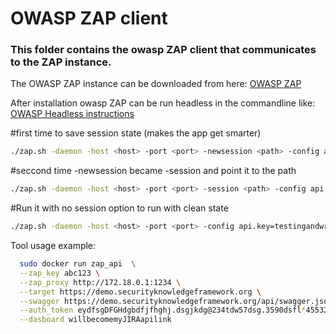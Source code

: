 # OWASP ZAP client

### This folder contains the owasp ZAP client that communicates to the ZAP instance.

The OWASP ZAP instance can be downloaded from here: [OWASP ZAP](https://www.owasp.org/index.php/OWASP_Zed_Attack_Proxy_Project)

After installation owasp ZAP can be run headless in the commandline like:
[OWASP Headless instructions](https://github.com/zaproxy/zap-core-help/wiki/HelpCmdline)




#first time to save session state (makes the app get smarter)
```bash
./zap.sh -daemon -host <host> -port <port> -newsession <path> -config api.key=testingandwrestling -config api.addrs.addr.name=.* -config api.addrs.addr.regex=true -addoninstallall
```

#seccond time -newsession became -session and point it to the path
```bash
./zap.sh -daemon -host <host> -port <port> -session <path> -config api.key=testingandwrestling -config api.addrs.addr.name=.* -config api.addrs.addr.regex=true -addoninstallall
```

#Run it with no session option to run with clean state
```bash
./zap.sh -daemon -host <host> -port <port> -config api.key=testingandwrestling -config api.addrs.addr.name=.* -config api.addrs.addr.regex=true -addoninstallall
```

Tool usage example:
```bash
  sudo docker run zap_api  \
  --zap_key abc123 \
  --zap_proxy http://172.18.0.1:1234 \
  --target https://demo.securityknowledgeframework.org \
  --swagger https://demo.securityknowledgeframework.org/api/swagger.json \
  --auth_token eydfsgDFGHdgbdfjfhghj.dsgjkdg@234tdw57dsg.3590dsfl*45532dfs \
  --dasboard willbecomemyJIRAapilink
```

